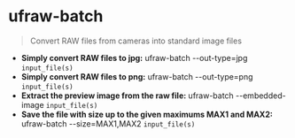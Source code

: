 # ufraw-batch
> Convert RAW files from cameras into standard image files
- **Simply convert RAW files to jpg:**
ufraw-batch --out-type=jpg `input_file(s)`
- **Simply convert RAW files to png:**
ufraw-batch --out-type=png `input_file(s)`
- **Extract the preview image from the raw file:**
ufraw-batch --embedded-image `input_file(s)`
- **Save the file with size up to the given maximums MAX1 and MAX2:**
ufraw-batch --size=MAX1,MAX2 `input_file(s)`

